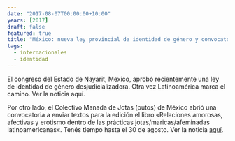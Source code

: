```yaml
---
date: "2017-08-07T00:00:00+10:00"
years: [2017]
draft: false
featured: true
title: "México: nueva ley provincial de identidad de género y convocatoria a escritos"
tags: 
  - internacionales
  - identidad
---
```


El congreso del Estado de Nayarit, Mexico, aprobó recientemente una ley de identidad de género desjudicializadora. Otra vez Latinoamérica marca el camino. Ver la noticia aquí.

Por otro lado, el Colectivo Manada de Jotas (putos) de México abrió una convocatoria a enviar textos para la edición el libro «Relaciones amorosas, afectivas y erotismo dentro de las prácticas jotas/maricas/afeminadas latinoamericanas«. Tenés tiempo hasta el 30 de agosto. Ver la noticia [aquí]("https://www.joterismo.com/single-post/2017/07/17/CONVOCATORIA-Textos-sobre-afectos-y-sexualidades-disidentes-escritos-por-maricas-latinoamericanas").